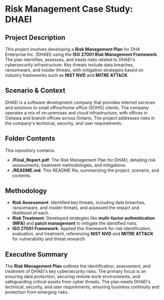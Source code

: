 # Risk Management Case Study: DHAEI

## Project Description

This project involves developing a **Risk Management Plan** for DHA Enterprise Inc. (DHAEI) using the **ISO 27001 Risk Management Framework**. The plan identifies, assesses, and treats risks related to DHAEI's cybersecurity infrastructure. Key threats include data breaches, ransomware, and insider threats, with mitigation strategies based on industry frameworks such as **NIST NVD** and **MITRE ATT&CK**. 

## Scenario & Context 

DHAEI is a software development company that provides internet services and solutions to small office/home office (SOHO) clients. The company operates a mix of on-premises and cloud infrastructure, with offices in Oshawa and branch offices across Ontario. The project addresses risks in the company's technical, security, and user requirements.

## Folder Contents

This repository contains:

- **/Final_Report.pdf**: The Risk Management Plan for DHAEI, detailing risk assessments, treatment methodologies, and mitigations.
- **/README.md**: This README file, summarizing the project, scenario, and contents.

## Methodology

- **Risk Assessment**: Identified key threats, including data breaches, ransomware, and insider threats, and assessed the impact and likelihood of each.
- **Risk Treatment**: Developed strategies like **multi-factor authentication (MFA)** and **patch management** to mitigate the identified risks.
- **ISO 27001 Framework**: Applied this framework for risk identification, evaluation, and treatment, referencing **NIST NVD** and **MITRE ATT&CK** for vulnerability and threat research.

## Executive Summary

The **Risk Management Plan** outlines the identification, assessment, and treatment of DHAEI's key cybersecurity risks. The primary focus is on ensuring data protection, securing remote work environments, and safeguarding critical assets from cyber threats. The plan meets DHAEI's technical, security, and user requirements, ensuring business continuity and protection from emerging risks. 

